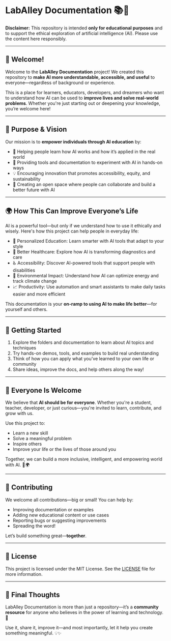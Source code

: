 # LabAlley Documentation 📚🤖

**Disclaimer:** This repository is intended **only for educational purposes** and to support the ethical exploration of artificial intelligence (AI). Please use the content here responsibly.

---

## 🌟 Welcome!

Welcome to the **LabAlley Documentation** project! We created this repository to **make AI more understandable, accessible, and useful** to everyone—regardless of background or experience.

This is a place for learners, educators, developers, and dreamers who want to understand how AI can be used to **improve lives and solve real-world problems**. Whether you're just starting out or deepening your knowledge, you’re welcome here!

---

## 🎯 Purpose & Vision

Our mission is to **empower individuals through AI education** by:

- 🧠 Helping people learn how AI works and how it’s applied in the real world
- 🚀 Providing tools and documentation to experiment with AI in hands-on ways
- 💡 Encouraging innovation that promotes accessibility, equity, and sustainability
- 🤝 Creating an open space where people can collaborate and build a better future with AI

---

## 🌍 How This Can Improve Everyone’s Life

AI is a powerful tool—but only if we understand how to use it ethically and wisely. Here's how this project can help people in everyday life:

- 📖 Personalized Education: Learn smarter with AI tools that adapt to your style
- 🏥 Better Healthcare: Explore how AI is transforming diagnostics and care
- ♿ Accessibility: Discover AI-powered tools that support people with disabilities
- 🌱 Environmental Impact: Understand how AI can optimize energy and track climate change
- 📈 Productivity: Use automation and smart assistants to make daily tasks easier and more efficient

This documentation is your **on-ramp to using AI to make life better**—for yourself and others.

---

## 🚀 Getting Started

1. Explore the folders and documentation to learn about AI topics and techniques
2. Try hands-on demos, tools, and examples to build real understanding
3. Think of how you can apply what you’ve learned to your own life or community
4. Share ideas, improve the docs, and help others along the way!

---

## 🤗 Everyone Is Welcome

We believe that **AI should be for everyone**. Whether you're a student, teacher, developer, or just curious—you're invited to learn, contribute, and grow with us.

Use this project to:

- Learn a new skill
- Solve a meaningful problem
- Inspire others
- Improve your life or the lives of those around you

Together, we can build a more inclusive, intelligent, and empowering world with AI. 💪🌍

---

## 🤝 Contributing

We welcome all contributions—big or small! You can help by:

- Improving documentation or examples
- Adding new educational content or use cases
- Reporting bugs or suggesting improvements
- Spreading the word!

Let’s build something great—**together**.

---

## 📄 License

This project is licensed under the MIT License. See the [LICENSE](LICENSE) file for more information.

---

## 💬 Final Thoughts

LabAlley Documentation is more than just a repository—it’s a **community resource** for anyone who believes in the power of learning and technology. 🌟

Use it, share it, improve it—and most importantly, let it help you create something meaningful. 💡✨
